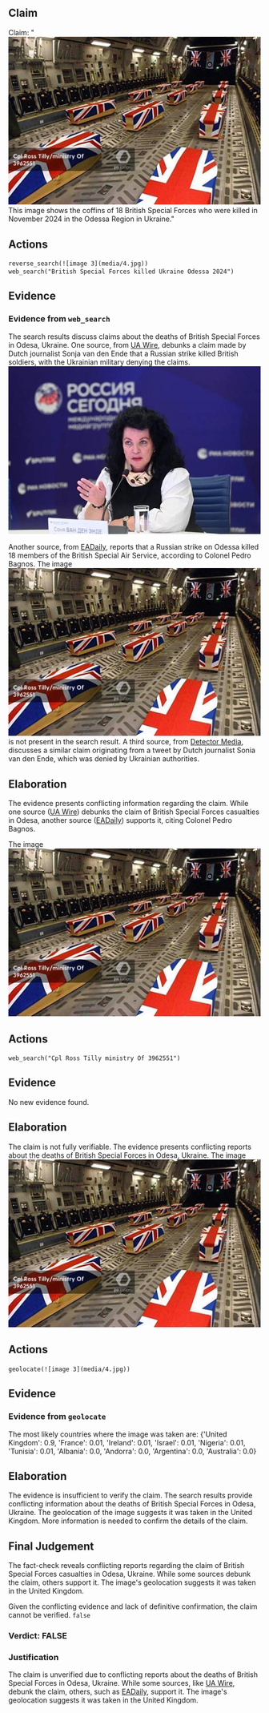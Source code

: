 ## Claim
Claim: "![image 3](media/4.jpg) This image shows the coffins of 18 British Special Forces who were killed in November 2024 in the Odessa Region in Ukraine."

## Actions
```
reverse_search(![image 3](media/4.jpg))
web_search("British Special Forces killed Ukraine Odessa 2024")
```

## Evidence
### Evidence from `web_search`
The search results discuss claims about the deaths of British Special Forces in Odesa, Ukraine. One source, from [UA Wire](https://www.uawire.org/false-allegations-of-british-sas-casualties-in-odesa-dutch-journalist-s-controversial-claims-debunked-by-ukrainian-military), debunks a claim made by Dutch journalist Sonja van den Ende that a Russian strike killed British soldiers, with the Ukrainian military denying the claims. ![image 9456](media/2025-08-30_22-07-1756591634-787188.jpg)

Another source, from [EADaily](https://eadaily.com/en/news/2024/07/22/russias-strike-on-odessa-killed-many-british-and-french-soldiers-pedro-bagnos), reports that a Russian strike on Odessa killed 18 members of the British Special Air Service, according to Colonel Pedro Bagnos. The image ![image 3](media/4.jpg) is not present in the search result. A third source, from [Detector Media](https://disinfo.detector.media/en/post/russian-aircraft-allegedly-destroyed-a-british-special-forces-group-in-odesa), discusses a similar claim originating from a tweet by Dutch journalist Sonia van den Ende, which was denied by Ukrainian authorities.


## Elaboration
The evidence presents conflicting information regarding the claim. While one source ([UA Wire](https://www.uawire.org/false-allegations-of-british-sas-casualties-in-odesa-dutch-journalist-s-controversial-claims-debunked-by-ukrainian-military)) debunks the claim of British Special Forces casualties in Odesa, another source ([EADaily](https://eadaily.com/en/news/2024/07/22/russias-strike-on-odessa-killed-many-british-and-french-soldiers-pedro-bagnos)) supports it, citing Colonel Pedro Bagnos.

The image ![image 3](media/4.jpg)

## Actions
```
web_search("Cpl Ross Tilly ministry Of 3962551")
```

## Evidence
No new evidence found.

## Elaboration
The claim is not fully verifiable. The evidence presents conflicting reports about the deaths of British Special Forces in Odesa, Ukraine. The image ![image 3](media/4.jpg)

## Actions
```
geolocate(![image 3](media/4.jpg))
```

## Evidence
### Evidence from `geolocate`
The most likely countries where the image was taken are: {'United Kingdom': 0.9, 'France': 0.01, 'Ireland': 0.01, 'Israel': 0.01, 'Nigeria': 0.01, 'Tunisia': 0.01, 'Albania': 0.0, 'Andorra': 0.0, 'Argentina': 0.0, 'Australia': 0.0}

## Elaboration
The evidence is insufficient to verify the claim. The search results provide conflicting information about the deaths of British Special Forces in Odesa, Ukraine. The geolocation of the image suggests it was taken in the United Kingdom. More information is needed to confirm the details of the claim.


## Final Judgement
The fact-check reveals conflicting reports regarding the claim of British Special Forces casualties in Odesa, Ukraine. While some sources debunk the claim, others support it. The image's geolocation suggests it was taken in the United Kingdom.

Given the conflicting evidence and lack of definitive confirmation, the claim cannot be verified. `false`


### Verdict: FALSE

### Justification
The claim is unverified due to conflicting reports about the deaths of British Special Forces in Odesa, Ukraine. While some sources, like [UA Wire](https://www.uawire.org/false-allegations-of-british-sas-casualties-in-odesa-dutch-journalist-s-controversial-claims-debunked-by-ukrainian-military), debunk the claim, others, such as [EADaily](https://eadaily.com/en/news/2024/07/22/russias-strike-on-odessa-killed-many-british-and-french-soldiers-pedro-bagnos), support it. The image's geolocation suggests it was taken in the United Kingdom.
